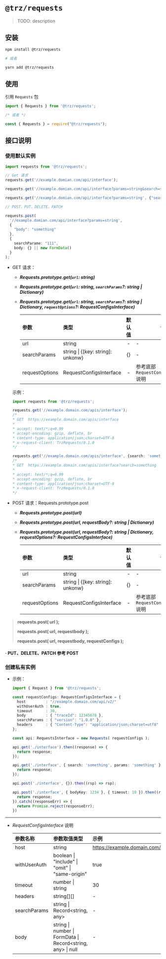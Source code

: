# `@trz/requests`

> TODO: description

## 安装

```zsh
npm install @trz/requests

# 或者

yarn add @trz/requests
```

## 使用

引用 `Requests` 包
```ts
import { Requests } from '@trz/requests';

/* 或者 */

const { Requests } = require("@trz/requests");
```


## 接口说明

### 使用默认实例


```ts
import requests from '@trz/requests';

// Get 请求
requests.get('//example.domian.com/api/interface');

requests.get('//example.domian.com/api/interface?params=string&search=someone');

requests.get('//example.domian.com/api/interface?params=string', {"search": "someone"});

// POST、PUT、DELETE、PATCH

requests.post(
  '//example.domian.com/api/interface?params=string',
  {
    "body": "something"
  },
  {
    searchParame: "111",
    body: {} || new FormData()
  }
);
```

- GET 请求：
  * __*Requests.prototype.get(`url`: string)*__
  * __*Requests.prototype.get(`url`: string, `searchParams`?: string | Dictionary)*__
  * __*Requests.prototype.get(`url`: string, `searchParams`?: string | Dictionary, `requestOptions`?: RequestConfigsInterface)*__

    参数 | 类型 | 默认值 | 说明
    :- | :- | :-: | -
    url | string | - | -
    searchParams | string \| {[key: string]: unkonw} | {} | -
    requestOptions | RequestConfigsInterface | - | 参考底部 `RequestConfigsInterface` 说明


  示例：
  
    ```ts
    import requests from '@trz/requests';
    
    requests.get('//example.domain.com/apis/interface');
    /*
    * GET  https://example.domain.com/apis/interface
    * 
    * accept: text/*;q=0.99
    * accept-encoding: gzip, deflate, br
    * content-type: application/json;charset=UTF-8
    * x-request-client: TrzRequests/0.1.0
    */
    
    requests.get('//example.domain.com/apis/interface', {search: 'something'});
    /*
    * GET  https://example.domain.com/apis/interface?search=something
    * 
    * accept: text/*;q=0.99
    * accept-encoding: gzip, deflate, br
    * content-type: application/json;charset=UTF-8
    * x-request-client: TrzRequests/0.1.0
    */
    
    ```




- POST 请求：Requests.prototype.post
  * __*Requests.prototype.post(url)*__
  * __*Requests.prototype.post(url, requestBody?: string | Dictionary)*__
  * __*Requests.prototype.post(url, requestBody?: string | Dictionary, requestOptions?: RequestConfigsInterface)*__

    参数 | 类型 | 默认值 | 说明
    :- | :- | :-: | -
    url | string | - | -
    searchParams | string \| {[key: string]: unkonw} | {} | -
    requestOptions | RequestConfigsInterface | - | 参考底部 `RequestConfigsInterface` 说明
  
> 
> **requests.post( url );**
> 
> **requests.post( url, requestbody );**
> 
> **requests.post( url, requestbody, requestConfigs );**


#### · PUT、DELETE、PATCH 参考 POST
<!-- #-post-请求requestsprototypepost -->

### 创建私有实例

- 示例：

  ```ts
  import { Request } from '@trz/requests';

  const requestConfigs: RequestConfigsInterface = {
    host         : "//example.domain.com/api/v2/"
    withUserAuth : true,
    timeout      : 30,
    body         : { "traceId": 12345678 },
    searchParams : { "version": "1.0.0" },
    headers      : { "Content-Type": "application/json;charset=utf8" },
  };

  const api: RequestsInterface = new Requests( requestConfigs );

  api.get('./interface').then((response) => {
    return response;
  });
  
  api.get('./interface', { search: 'something', params: 'something' }).then((response) => {
    return response;
  });

  api.post('./interface', {}).then((rsp) => rsp);

  api.post('./interface', { bodyKey: 1234 }, { timeout: 10 }).then((response) => {
    return response;
  }).catch((responseErr) => {
    return Promise.reject(responseErr);
  })
  ```


---



- *RequestConfigsInterface* 说明

  参数名称 | 参数取值类型 | 示例 |
  :------------------- | :--------------------- | :---------------
  host | string | https://example.domain.com/api/v2/
  withUserAuth | boolean \| "include" \| "omit" \| "same-origin" | true
  timeout | number \| string | 30
  headers | string[][] | -
  searchParams | string \| Record\<string, any\> | -
  body | string \| number \| FormData \| Record\<string, any\> \| null | -

